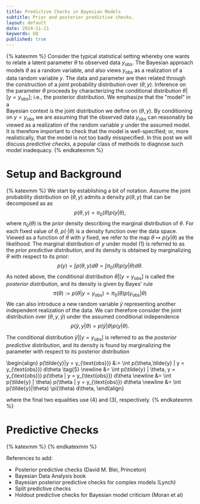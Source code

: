 ```yaml
---
title: Predictive Checks in Bayesian Models
subtitle: Prior and posterior predictive checks.
layout: default
date: 2024-11-21
keywords: UQ
published: true
---
```


{% katexmm %}
Consider the typical statistical setting whereby one wants to relate a latent
parameter $\theta$ to observed data $y_{\text{obs}}$. The Bayesian approach
models $\theta$ as a random variable, and also views $y_{\text{obs}}$ as a
realization of a data random variable $y$. The data and parameter are then
related through the construction of a joint probability distribution over
$(\theta, y)$. Inference on the parameter $\theta$ proceeds by characterizing
the conditional distribution $\theta|[y = y_{\text{obs}}]$;
i.e., the posterior distribution. We emphasize that the "model" in a  
Bayesian context is the joint distribution we define on $(\theta, y)$. By
conditioning on $y = y_{\text{obs}}$ we are assuming that the observed data
$y_{\text{obs}}$ can reasonably be viewed as a realization of the random
variable $y$ under the assumed model. It is therefore important to check that
the model is well-specified; or, more realistically, that the model is not
too badly misspecified. In this post we will discuss *predictive checks*,
a popular class of methods to diagnose such model inadequacy.
{% endkatexmm %}

# Setup and Background
{% katexmm %}
We start by establishing a bit of notation. Assume the joint probability
distribution on $(\theta,y)$ admits a density $p(\theta,y)$ that can be decomposed as
as
$$
p(\theta,y) = \pi_0(\theta)p(y|\theta), \tag{1}
$$
where $\pi_0(\theta)$ is the *prior* density describing the marginal distribution
of $\theta$. For each fixed value of $\theta$, $p(\cdot|\theta)$ is a density
function over the data space. Viewed as a function of $\theta$ with $y$ fixed, we refer
to the map $\theta \mapsto p(y|\theta)$ as the likelihood. The marginal
distribution of $y$ under model (1) is referred to as the *prior predictive
distribution*, and its density is obtained by marginalizing $\theta$ with
respect to its prior:
$$
p(y)
= \int p(\theta,y) d\theta
= \int \pi_0(\theta)p(y|\theta) d\theta. \tag{2}
$$
As noted above, the conditional distribution $\theta|[y = y_{\text{obs}}]$ is
called the *posterior distribution*, and its density is given by Bayes' rule
$$
\pi(\theta)
:= p(\theta|y = y_{\text{obs}}) \propto \pi_0(\theta) p(y_{\text{obs}}|\theta) \tag{3}
$$
We can also introduce a new random variable $\tilde{y}$ representing another
independent realization of the data. We can therefore consider the joint
distribution over $(\theta, y, \tilde{y})$ under the assumed conditional
independence
$$
p(\tilde{y},y|\theta) = p(\tilde{y}|\theta) p(y|\theta). \tag{4}
$$

The conditional distribution $\tilde{y} | [y = y_{\text{obs}}]$ is referred
to as the *posterior predictive* distribution, and its density is found
by marginalizing the parameter with respect to its posterior distribution

\begin{align}
p(\tilde{y}|y = y\_{\text{obs}})
&:= \int p(\theta,\tilde{y} | y = y\_{\text{obs}}) d\theta \tag{5} \newline
&= \int p(\tilde{y} | \theta, y = y\_{\text{obs}}) p(\theta | y = y\_{\text{obs}}) d\theta \newline
&= \int p(\tilde{y} | \theta) p(\theta | y = y\_{\text{obs}}) d\theta \newline
&= \int p(\tilde{y}|\theta) \pi(\theta) d\theta,
\end{align}

where the final two equalities use (4) and (3), respectively.
{% endkatexmm %}

# Predictive Checks
{% katexmm %}
{% endkatexmm %}



References to add:
- Posterior predictive checks (David M. Blei, Princeton)
- Bayesian Data Analysis book
- Bayesian posterior predictive checks for complex models (Lynch)
- Split predictive checks
- Holdout predictive checks for Bayesian model criticism (Moran et al)
